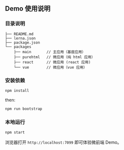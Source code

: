 ## Demo 使用说明

### 目录说明

```
├── README.md
├── lerna.json
├── package.json
└── packages
    ├── main       // 主应用（基座应用）
    ├── purehtml   // 微应用（纯 html 应用）
    ├── react      // 微应用 (react 应用)
    └── vue        // 微应用（vue 应用）
```

### 安装依赖

```bash
npm install
```

then:

```bash
npm run bootstrap
```


### 本地运行

```bash
npm start
```

浏览器打开 `http://localhost:7099` 即可体验微前端 Demo。